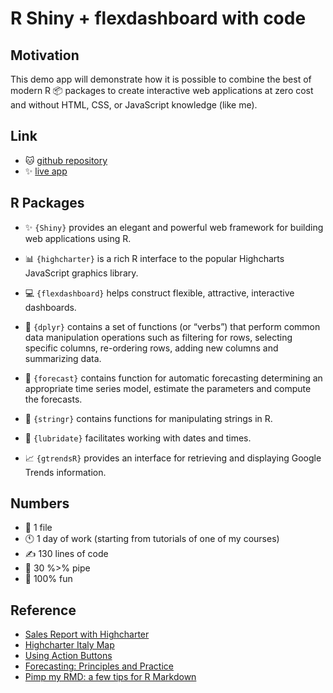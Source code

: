 # R Shiny + flexdashboard with code

## Motivation

This demo app will demonstrate how it is possible to combine the best of modern R &#x1F4E6; packages to create interactive web applications at zero cost and without HTML, CSS, or JavaScript knowledge (like me).

## Link

* &#x1F431; [github repository](https://github.com/alessiopassalacqua/R_GoogleTrends_Italy)
* &#x2728; [live app](https://alessiopassalacqua.shinyapps.io/R_gtrends_italy/)


## R Packages

* &#x2728; `{Shiny}` provides an elegant and powerful web framework for building web applications using R.


* &#x1F4CA; `{highcharter}` is a rich R interface to the popular Highcharts JavaScript graphics library.

* &#x1F4BB; `{flexdashboard}`  helps construct flexible, attractive, interactive dashboards.

* 	&#x1F527; `{dplyr}`  contains a set of functions (or “verbs”) that perform common data manipulation operations such as filtering for rows, selecting specific columns, re-ordering rows, adding new columns and summarizing data.

* &#x1F52E; `{forecast}`  contains function for 
automatic forecasting determining
an appropriate time series model, estimate the parameters and compute the forecasts.

* &#x1F4D1; `{stringr}` contains functions for manipulating strings in R.

* &#x1F4C5; `{lubridate}`  facilitates working with dates and times.

* &#x1F4C8; `{gtrendsR}` provides an interface for retrieving and displaying Google Trends information.

## Numbers

* &#x1F4C4; 1 file
* &#x1F55A; 1 day of work (starting from tutorials of one of my courses)
* &#x270D; 130 lines of code
* &#x1F6BF; 30 %>% pipe
* &#x1F939; 100% fun



## Reference

* [Sales Report with Highcharter](https://beta.rstudioconnect.com/jjallaire/htmlwidgets-highcharter/htmlwidgets-highcharter.html)
* [Highcharter Italy Map](https://rpubs.com/jbkunst/Highcharter-Italy-Map)
* [Using Action Buttons](https://shiny.rstudio.com/articles/action-buttons.html)
* [Forecasting: Principles and Practice](https://otexts.com/fpp2/)
* [Pimp my RMD: a few tips for R Markdown](https://holtzy.github.io/Pimp-my-rmd/)